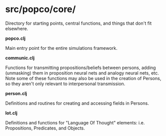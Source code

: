 src/popco/core/
=======

Directory for starting points, central functions, and things that
don't fit elsewhere.

**popco.clj**

Main entry point for the entire simulations framework.

**communic.clj**

Functions for transmitting propositions/beliefs between persons,
adding (unmasking) them in proposition neural nets and analogy neural
nets, etc.  Note some of these functions may also be used in the
creation of Persons, so they aren't only relevant to interpersonal
transmission.

**person.clj**

Definitions and routines for creating and accessing fields in Persons.

**lot.clj**

Definitions and functions for "Language Of Thought" elements: i.e.
Propositions, Predicates, and Objects.

